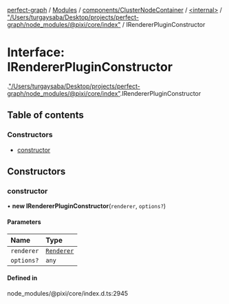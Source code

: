 [perfect-graph](../README.md) / [Modules](../modules.md) / [components/ClusterNodeContainer](../modules/components_ClusterNodeContainer.md) / [<internal\>](../modules/components_ClusterNodeContainer._internal_.md) / ["/Users/turgaysaba/Desktop/projects/perfect-graph/node\_modules/@pixi/core/index"](../modules/components_ClusterNodeContainer._internal_.__Users_turgaysaba_Desktop_projects_perfect_graph_node_modules__pixi_core_index_.md) / IRendererPluginConstructor

# Interface: IRendererPluginConstructor

[<internal>](../modules/components_ClusterNodeContainer._internal_.md).["/Users/turgaysaba/Desktop/projects/perfect-graph/node_modules/@pixi/core/index"](../modules/components_ClusterNodeContainer._internal_.__Users_turgaysaba_Desktop_projects_perfect_graph_node_modules__pixi_core_index_.md).IRendererPluginConstructor

## Table of contents

### Constructors

- [constructor](components_ClusterNodeContainer._internal_.__Users_turgaysaba_Desktop_projects_perfect_graph_node_modules__pixi_core_index_.IRendererPluginConstructor.md#constructor)

## Constructors

### constructor

• **new IRendererPluginConstructor**(`renderer`, `options?`)

#### Parameters

| Name | Type |
| :------ | :------ |
| `renderer` | [`Renderer`](../classes/components_ClusterNodeContainer._internal_.Renderer.md) |
| `options?` | `any` |

#### Defined in

node_modules/@pixi/core/index.d.ts:2945
